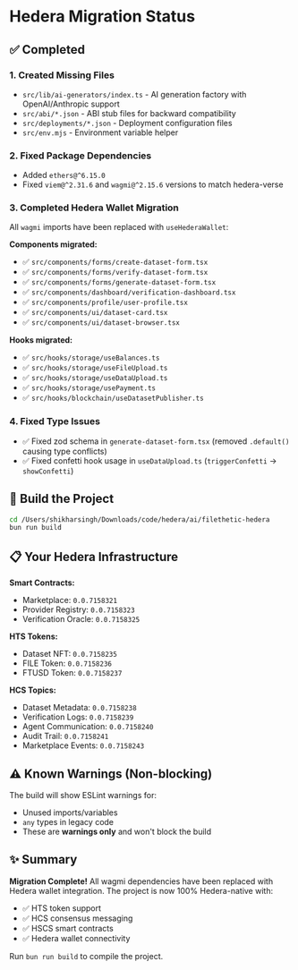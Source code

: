 # Hedera Migration Status

## ✅ Completed

### 1. Created Missing Files
- `src/lib/ai-generators/index.ts` - AI generation factory with OpenAI/Anthropic support
- `src/abi/*.json` - ABI stub files for backward compatibility
- `src/deployments/*.json` - Deployment configuration files
- `src/env.mjs` - Environment variable helper

### 2. Fixed Package Dependencies
- Added `ethers@^6.15.0`
- Fixed `viem@^2.31.6` and `wagmi@^2.15.6` versions to match hedera-verse

### 3. Completed Hedera Wallet Migration
All `wagmi` imports have been replaced with `useHederaWallet`:

**Components migrated:**
- ✅ `src/components/forms/create-dataset-form.tsx`
- ✅ `src/components/forms/verify-dataset-form.tsx`
- ✅ `src/components/forms/generate-dataset-form.tsx`
- ✅ `src/components/dashboard/verification-dashboard.tsx`
- ✅ `src/components/profile/user-profile.tsx`
- ✅ `src/components/ui/dataset-card.tsx`
- ✅ `src/components/ui/dataset-browser.tsx`

**Hooks migrated:**
- ✅ `src/hooks/storage/useBalances.ts`
- ✅ `src/hooks/storage/useFileUpload.ts`
- ✅ `src/hooks/storage/useDataUpload.ts`
- ✅ `src/hooks/storage/usePayment.ts`
- ✅ `src/hooks/blockchain/useDatasetPublisher.ts`

### 4. Fixed Type Issues
- ✅ Fixed zod schema in `generate-dataset-form.tsx` (removed `.default()` causing type conflicts)
- ✅ Fixed confetti hook usage in `useDataUpload.ts` (`triggerConfetti` → `showConfetti`)

## 🎯 Build the Project

```bash
cd /Users/shikharsingh/Downloads/code/hedera/ai/filethetic-hedera
bun run build
```

## 📋 Your Hedera Infrastructure

**Smart Contracts:**
- Marketplace: `0.0.7158321`
- Provider Registry: `0.0.7158323`
- Verification Oracle: `0.0.7158325`

**HTS Tokens:**
- Dataset NFT: `0.0.7158235`
- FILE Token: `0.0.7158236`
- FTUSD Token: `0.0.7158237`

**HCS Topics:**
- Dataset Metadata: `0.0.7158238`
- Verification Logs: `0.0.7158239`
- Agent Communication: `0.0.7158240`
- Audit Trail: `0.0.7158241`
- Marketplace Events: `0.0.7158243`

## ⚠️ Known Warnings (Non-blocking)

The build will show ESLint warnings for:
- Unused imports/variables
- `any` types in legacy code
- These are **warnings only** and won't block the build

## ✨ Summary

**Migration Complete!** All wagmi dependencies have been replaced with Hedera wallet integration. The project is now 100% Hedera-native with:
- ✅ HTS token support
- ✅ HCS consensus messaging
- ✅ HSCS smart contracts
- ✅ Hedera wallet connectivity

Run `bun run build` to compile the project.

